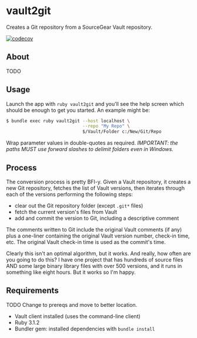 # vault2git

Creates a Git repository from a SourceGear Vault repository.

[![codecov](https://codecov.io/gh/EngJay/vault2git/branch/main/graph/badge.svg?token=6U63HP2JUE)](https://codecov.io/gh/EngJay/vault2git)

## About

TODO

## Usage

Launch the app with `ruby vault2git` and you'll see the help screen which should be enough to get you started. An example might be:

```bash
$ bundle exec ruby vault2git --host localhost \
                             --repo "My Repo" \
                             $/Vault/Folder c:/New/Git/Repo
```

Wrap parameter values in double-quotes as required. _IMPORTANT: the paths MUST use forward slashes to delimit folders even in Windows._

## Process

The conversion process is pretty BFI-y. Given a Vault repository, it creates a new Git repository, fetches the list of Vault versions, then iterates through each of the versions performing the following steps:

- clear out the Git repository folder (except `.git*` files)
- fetch the current version's files from Vault
- add and commit the version to Git, including a descriptive comment

The comments written to Git include the original Vault comments (if any) plus a one-liner containing the original Vault version number, check-in time, etc. The original Vault check-in time is used as the commit's time.

Clearly this isn't an optimal algorithm, but it works. And really, how often are you going to do this? I have one project that has hundreds of source files AND some large binary library files with over 500 versions, and it runs in something like eight hours. But it works so I'm happy.

## Requirements

TODO Change to prereqs and move to better location.

- Vault client installed (uses the command-line client)
- Ruby 3.1.2
- Bundler gem: installed dependencies with `bundle install`

<!-- Default reamdme generated by bundler for gem. -->
<!-- 
# Vault2git

Welcome to your new gem! In this directory, you'll find the files you need to be able to package up your Ruby library into a gem. Put your Ruby code in the file `lib/vault2git`. To experiment with that code, run `bin/console` for an interactive prompt.

TODO: Delete this and the text above, and describe your gem

## Installation

Install the gem and add to the application's Gemfile by executing:

    $ bundle add vault2git

If bundler is not being used to manage dependencies, install the gem by executing:

    $ gem install vault2git

## Usage

TODO: Write usage instructions here

## Development

After checking out the repo, run `bin/setup` to install dependencies. Then, run `rake spec` to run the tests. You can also run `bin/console` for an interactive prompt that will allow you to experiment.

To install this gem onto your local machine, run `bundle exec rake install`. To release a new version, update the version number in `version.rb`, and then run `bundle exec rake release`, which will create a git tag for the version, push git commits and the created tag, and push the `.gem` file to [rubygems.org](https://rubygems.org).

## Contributing

Bug reports and pull requests are welcome on GitHub at https://github.com/[USERNAME]/vault2git. This project is intended to be a safe, welcoming space for collaboration, and contributors are expected to adhere to the [code of conduct](https://github.com/[USERNAME]/vault2git/blob/master/CODE_OF_CONDUCT.md).

## License

The gem is available as open source under the terms of the [MIT License](https://opensource.org/licenses/MIT).

## Code of Conduct

Everyone interacting in the Vault2git project's codebases, issue trackers, chat rooms and mailing lists is expected to follow the [code of conduct](https://github.com/[USERNAME]/vault2git/blob/master/CODE_OF_CONDUCT.md). -->

